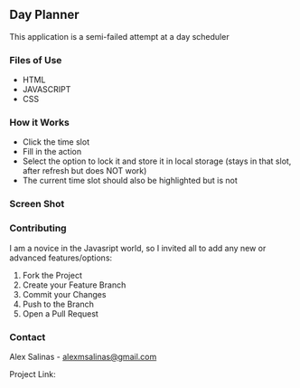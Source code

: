 <!-- ABOUT THE PROJECT -->
## Day Planner
This application is a semi-failed attempt at a day scheduler

### Files of Use
* HTML
* JAVASCRIPT
* CSS

<!-- GETTING STARTED -->
### How it Works

- Click the time slot
- Fill in the action
- Select the option to lock it and store it in local storage (stays in that slot, after refresh but does NOT work)
- The current time slot should also be highlighted but is not


### Screen Shot


<!-- CONTRIBUTING -->
### Contributing

I am a novice in the Javasript world, so I invited all to add any new or advanced features/options:

1. Fork the Project
2. Create your Feature Branch 
3. Commit your Changes
4. Push to the Branch
5. Open a Pull Request


<!-- CONTACT -->
### Contact

Alex Salinas - alexmsalinas@gmail.com

Project Link: 
